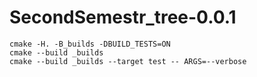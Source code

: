 # SecondSemestr_tree-0.0.1

```
cmake -H. -B_builds -DBUILD_TESTS=ON
cmake --build _builds
cmake --build _builds --target test -- ARGS=--verbose
```
